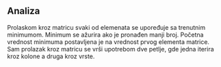 ## Analiza

Prolaskom kroz matricu svaki od elemenata se upoređuje sa trenutnim minimumom. Minimum se ažurira ako je pronađen manji broj. Početna vrednost minimuma postavljena je na vrednost prvog elementa matrice. Sam prolazak kroz matricu se vrši upotrebom dve petlje, gde jedna iterira kroz kolone a druga kroz vrste. 